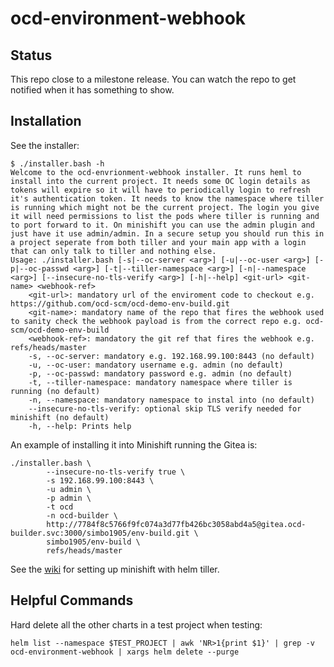 # ocd-environment-webhook

## Status

This repo close to a milestone release. You can watch the repo to get notified when it has something to show.

## Installation

See the installer: 

```
$ ./installer.bash -h
Welcome to the ocd-envrionment-webhook installer. It runs heml to install into the current project. It needs some OC login details as tokens will expire so it will have to periodically login to refresh it's authentication token. It needs to know the namespace where tiller is running which might not be the current project. The login you give it will need permissions to list the pods where tiller is running and to port forward to it. On minishift you can use the admin plugin and just have it use admin/admin. In a secure setup you should run this in a project seperate from both tiller and your main app with a login that can only talk to tiller and nothing else.
Usage: ./installer.bash [-s|--oc-server <arg>] [-u|--oc-user <arg>] [-p|--oc-passwd <arg>] [-t|--tiller-namespace <arg>] [-n|--namespace <arg>] [--insecure-no-tls-verify <arg>] [-h|--help] <git-url> <git-name> <webhook-ref>
	<git-url>: mandatory url of the enviroment code to checkout e.g. https://github.com/ocd-scm/ocd-demo-env-build.git 
	<git-name>: mandatory name of the repo that fires the webhook used to sanity check the webhook payload is from the correct repo e.g. ocd-scm/ocd-demo-env-build
	<webhook-ref>: mandatory the git ref that fires the webhook e.g. refs/heads/master
	-s, --oc-server: mandatory e.g. 192.168.99.100:8443 (no default)
	-u, --oc-user: mandatory username e.g. admin (no default)
	-p, --oc-passwd: mandatory password e.g. admin (no default)
	-t, --tiller-namespace: mandatory namespace where tiller is running (no default)
	-n, --namespace: mandatory namespace to instal into (no default)
	--insecure-no-tls-verify: optional skip TLS verify needed for minishift (no default)
	-h, --help: Prints help
```

An example of installing it into Minishift running the Gitea is:

```
./installer.bash \
        --insecure-no-tls-verify true \
        -s 192.168.99.100:8443 \
        -u admin \
        -p admin \
        -t ocd 
        -n ocd-builder \
        http://7784f8c5766f9fc074a3d77fb426bc3058abd4a5@gitea.ocd-builder.svc:3000/simbo1905/env-build.git \
        simbo1905/env-build \
        refs/heads/master
```

See the [wiki](https://github.com/ocd-scm/ocd-meta/wiki/Minishift) for setting up minishift with helm tiller. 

## Helpful Commands

Hard delete all the other charts in a test project when testing: 

`helm list --namespace $TEST_PROJECT | awk 'NR>1{print $1}' | grep -v ocd-environment-webhook |
 xargs helm delete --purge`

